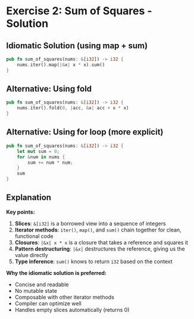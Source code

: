 # Exercise 2: Sum of Squares - Solution

## Idiomatic Solution (using map + sum)

```rust
pub fn sum_of_squares(nums: &[i32]) -> i32 {
    nums.iter().map(|&x| x * x).sum()
}
```

## Alternative: Using fold

```rust
pub fn sum_of_squares(nums: &[i32]) -> i32 {
    nums.iter().fold(0, |acc, &x| acc + x * x)
}
```

## Alternative: Using for loop (more explicit)

```rust
pub fn sum_of_squares(nums: &[i32]) -> i32 {
    let mut sum = 0;
    for &num in nums {
        sum += num * num;
    }
    sum
}
```

## Explanation

**Key points:**
1. **Slices**: `&[i32]` is a borrowed view into a sequence of integers
2. **Iterator methods**: `iter()`, `map()`, and `sum()` chain together for clean, functional code
3. **Closures**: `|&x| x * x` is a closure that takes a reference and squares it
4. **Pattern destructuring**: `|&x|` destructures the reference, giving us the value directly
5. **Type inference**: `sum()` knows to return `i32` based on the context

**Why the idiomatic solution is preferred:**
- Concise and readable
- No mutable state
- Composable with other iterator methods
- Compiler can optimize well
- Handles empty slices automatically (returns 0)
